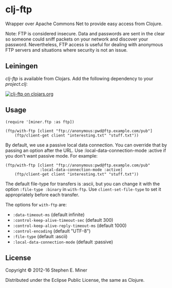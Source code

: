 # clj-ftp

Wrapper over Apache Commons Net to provide easy access from Clojure.

Note: FTP is considered insecure.  Data and passwords are sent in the
clear so someone could sniff packets on your network and discover
your password.  Nevertheless, FTP access is useful for dealing with anonymous
FTP servers and situations where security is not an issue.

## Leiningen

*clj-ftp* is available from Clojars.  Add the following dependency to your *project.clj*:

[![clj-ftp on clojars.org][latest]][clojar]

[latest]: https://clojars.org/com.velisco/clj-ftp/latest-version.svg "clj-ftp on clojars.org"
[clojar]: https://clojars.org/com.velisco/clj-ftp


## Usage

    (require '[miner.ftp :as ftp])

    (ftp/with-ftp [client "ftp://anonymous:pwd@ftp.example.com/pub"]
		(ftp/client-get client "interesting.txt" "stuff.txt"))
		
By default, we use a passive local data connection.  You can override that by passing an option
after the URL.  Use :local-data-connection-mode :active if you don't want passive mode.  For
example:

    (ftp/with-ftp [client "ftp://anonymous:pwd@ftp.example.com/pub" 
	               :local-data-connection-mode :active]
		(ftp/client-get client "interesting.txt" "stuff.txt"))

The default file-type for transfers is :ascii, but you can change it with the option `:file-type
:binary` in `with-ftp`.  Use `client-set-file-type` to set it appropriately before each transfer.

The options for `with-ftp` are:
- `:data-timeout-ms` (default infinite)
- `:control-keep-alive-timeout-sec` (default 300)
- `:control-keep-alive-reply-timeout-ms` (default 1000)
- `:control-encoding` (default "UTF-8")
- `:file-type` (default :ascii)
- `:local-data-connection-mode` (default :passive)

## License

Copyright © 2012-16 Stephen E. Miner

Distributed under the Eclipse Public License, the same as Clojure.
